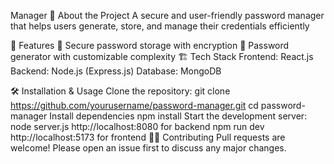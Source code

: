 Manager
📌 About the Project
A secure and user-friendly password manager that helps users generate, store, and manage their credentials efficiently

🚀 Features
🔑 Secure password storage with encryption
🔢 Password generator with customizable complexity
🏗️ Tech Stack
Frontend: React.js 
Backend: Node.js (Express.js)
Database: MongoDB

🛠️ Installation & Usage
Clone the repository:
git clone https://github.com/yourusername/password-manager.git
cd password-manager
Install dependencies
npm install
Start the development server:
node server.js
http://localhost:8080 for backend 
npm run dev
http://localhost:5173 for frontend
👨‍💻 Contributing
Pull requests are welcome! Please open an issue first to discuss any major changes.

